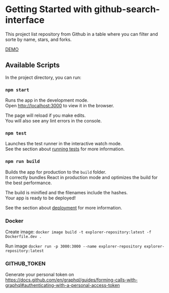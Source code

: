# Getting Started with github-search-interface

This project list repository from Github in a table where you can filter and sorte by name, stars, and forks.

[DEMO](https://orivelton.github.io/github-search-interface/)

## Available Scripts

In the project directory, you can run:

### `npm start`

Runs the app in the development mode.\
Open [http://localhost:3000](http://localhost:3000) to view it in the browser.

The page will reload if you make edits.\
You will also see any lint errors in the console.

### `npm test`

Launches the test runner in the interactive watch mode.\
See the section about [running tests](https://facebook.github.io/create-react-app/docs/running-tests) for more information.

### `npm run build`

Builds the app for production to the `build` folder.\
It correctly bundles React in production mode and optimizes the build for the best performance.

The build is minified and the filenames include the hashes.\
Your app is ready to be deployed!

See the section about [deployment](https://facebook.github.io/create-react-app/docs/deployment) for more information.

### Docker

Create image:
`docker image build -t explorer-repository:latest -f Dockerfile.dev .`

Run image
`docker run -p 3000:3000 --name explorer-repository explorer-repository:latest`

### GITHUB_TOKEN

Generate your personal token on https://docs.github.com/en/graphql/guides/forming-calls-with-graphql#authenticating-with-a-personal-access-token
